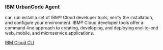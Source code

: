 

### IBM UrbanCode Agent 
can run
install a set of IBM® Cloud developer tools, verify the installation, and configure your environment. 
IBM® Cloud developer tools offer a command-line approach to creating, 
developing, and deploying end-to-end web, mobile, and microservice applications.


[IBM Cloud CLI](https://console.bluemix.net/docs/cli/index.html#overview)

